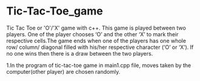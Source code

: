 # Tic-Tac-Toe_game
Tic Tac Toe or 'O'/'X' game with c++.
This game is played between two players. One of the player chooses ‘O’ and the other ‘X’ to mark their respective cells.The game ends when one of the players has one whole row/ column/ diagonal filled with his/her respective character (‘O’ or ‘X’). If no one wins then there is a draw between the two players.

1.In the program of tic-tac-toe game in main1.cpp file, moves taken by the computer(other player) are chosen randomly.
